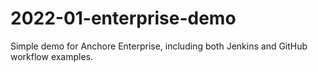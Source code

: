 # 2022-01-enterprise-demo

Simple demo for Anchore Enterprise, including both Jenkins and GitHub workflow examples.
